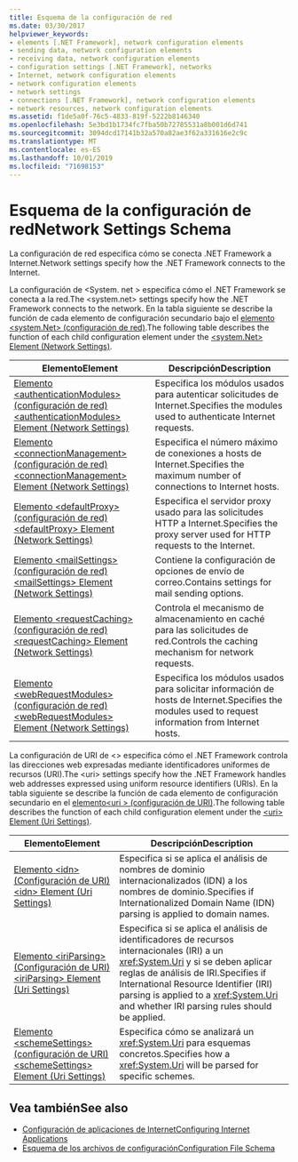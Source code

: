 ```yaml
---
title: Esquema de la configuración de red
ms.date: 03/30/2017
helpviewer_keywords:
- elements [.NET Framework], network configuration elements
- sending data, network configuration elements
- receiving data, network configuration elements
- configuration settings [.NET Framework], networks
- Internet, network configuration elements
- network configuration elements
- network settings
- connections [.NET Framework], network configuration elements
- network resources, network configuration elements
ms.assetid: f1de5a0f-76c5-4833-819f-5222b8146340
ms.openlocfilehash: 5e3bd1b1734fc7fba50b72785531a8b001d6d741
ms.sourcegitcommit: 3094dcd17141b32a570a82ae3f62a331616e2c9c
ms.translationtype: MT
ms.contentlocale: es-ES
ms.lasthandoff: 10/01/2019
ms.locfileid: "71698153"
---
```

# <a name="network-settings-schema"></a><span data-ttu-id="37f86-102">Esquema de la configuración de red</span><span class="sxs-lookup"><span data-stu-id="37f86-102">Network Settings Schema</span></span>
<span data-ttu-id="37f86-103">La configuración de red especifica cómo se conecta .NET Framework a Internet.</span><span class="sxs-lookup"><span data-stu-id="37f86-103">Network settings specify how the .NET Framework connects to the Internet.</span></span>

<span data-ttu-id="37f86-104">La configuración de \<System. net > especifica cómo el .NET Framework se conecta a la red.</span><span class="sxs-lookup"><span data-stu-id="37f86-104">The \<system.net> settings specify how the .NET Framework connects to the network.</span></span> <span data-ttu-id="37f86-105">En la tabla siguiente se describe la función de cada elemento de configuración secundario bajo el [elemento \<system.Net> (configuración de red)](system-net-element-network-settings.md).</span><span class="sxs-lookup"><span data-stu-id="37f86-105">The following table describes the function of each child configuration element under the [\<system.Net> Element (Network Settings)](system-net-element-network-settings.md).</span></span>  
  
|<span data-ttu-id="37f86-106">Elemento</span><span class="sxs-lookup"><span data-stu-id="37f86-106">Element</span></span>|<span data-ttu-id="37f86-107">Descripción</span><span class="sxs-lookup"><span data-stu-id="37f86-107">Description</span></span>|  
|-------------|-----------------|  
|[<span data-ttu-id="37f86-108">Elemento \<authenticationModules> (configuración de red)</span><span class="sxs-lookup"><span data-stu-id="37f86-108">\<authenticationModules> Element (Network Settings)</span></span>](authenticationmodules-element-network-settings.md)|<span data-ttu-id="37f86-109">Especifica los módulos usados para autenticar solicitudes de Internet.</span><span class="sxs-lookup"><span data-stu-id="37f86-109">Specifies the modules used to authenticate Internet requests.</span></span>|  
|[<span data-ttu-id="37f86-110">Elemento \<connectionManagement> (configuración de red)</span><span class="sxs-lookup"><span data-stu-id="37f86-110">\<connectionManagement> Element (Network Settings)</span></span>](connectionmanagement-element-network-settings.md)|<span data-ttu-id="37f86-111">Especifica el número máximo de conexiones a hosts de Internet.</span><span class="sxs-lookup"><span data-stu-id="37f86-111">Specifies the maximum number of connections to Internet hosts.</span></span>|  
|[<span data-ttu-id="37f86-112">Elemento \<defaultProxy> (configuración de red)</span><span class="sxs-lookup"><span data-stu-id="37f86-112">\<defaultProxy> Element (Network Settings)</span></span>](defaultproxy-element-network-settings.md)|<span data-ttu-id="37f86-113">Especifica el servidor proxy usado para las solicitudes HTTP a Internet.</span><span class="sxs-lookup"><span data-stu-id="37f86-113">Specifies the proxy server used for HTTP requests to the Internet.</span></span>|  
|[<span data-ttu-id="37f86-114">Elemento \<mailSettings> (configuración de red)</span><span class="sxs-lookup"><span data-stu-id="37f86-114">\<mailSettings> Element (Network Settings)</span></span>](mailsettings-element-network-settings.md)|<span data-ttu-id="37f86-115">Contiene la configuración de opciones de envío de correo.</span><span class="sxs-lookup"><span data-stu-id="37f86-115">Contains settings for mail sending options.</span></span>|  
|[<span data-ttu-id="37f86-116">Elemento \<requestCaching> (configuración de red)</span><span class="sxs-lookup"><span data-stu-id="37f86-116">\<requestCaching> Element (Network Settings)</span></span>](requestcaching-element-network-settings.md)|<span data-ttu-id="37f86-117">Controla el mecanismo de almacenamiento en caché para las solicitudes de red.</span><span class="sxs-lookup"><span data-stu-id="37f86-117">Controls the caching mechanism for network requests.</span></span>|  
|[<span data-ttu-id="37f86-118">Elemento \<webRequestModules> (configuración de red)</span><span class="sxs-lookup"><span data-stu-id="37f86-118">\<webRequestModules> Element (Network Settings)</span></span>](webrequestmodules-element-network-settings.md)|<span data-ttu-id="37f86-119">Especifica los módulos usados para solicitar información de hosts de Internet.</span><span class="sxs-lookup"><span data-stu-id="37f86-119">Specifies the modules used to request information from Internet hosts.</span></span>|  
  
<span data-ttu-id="37f86-120">La configuración de URI de \<> especifica cómo el .NET Framework controla las direcciones web expresadas mediante identificadores uniformes de recursos (URI).</span><span class="sxs-lookup"><span data-stu-id="37f86-120">The \<uri> settings specify how the .NET Framework handles web addresses expressed using uniform resource identifiers (URIs).</span></span> <span data-ttu-id="37f86-121">En la tabla siguiente se describe la función de cada elemento de configuración secundario en el [elemento\<uri > (configuración de URI)](uri-element-uri-settings.md).</span><span class="sxs-lookup"><span data-stu-id="37f86-121">The following table describes the function of each child configuration element under the [\<uri> Element (Uri Settings)](uri-element-uri-settings.md).</span></span>  
  
|<span data-ttu-id="37f86-122">Elemento</span><span class="sxs-lookup"><span data-stu-id="37f86-122">Element</span></span>|<span data-ttu-id="37f86-123">Descripción</span><span class="sxs-lookup"><span data-stu-id="37f86-123">Description</span></span>|  
|-------------|-----------------|  
|[<span data-ttu-id="37f86-124">Elemento \<idn> (Configuración de URI)</span><span class="sxs-lookup"><span data-stu-id="37f86-124">\<idn> Element (Uri Settings)</span></span>](idn-element-uri-settings.md)|<span data-ttu-id="37f86-125">Especifica si se aplica el análisis de nombres de dominio internacionalizados (IDN) a los nombres de dominio.</span><span class="sxs-lookup"><span data-stu-id="37f86-125">Specifies if Internationalized Domain Name (IDN) parsing is applied to domain names.</span></span>|  
|[<span data-ttu-id="37f86-126">Elemento \<iriParsing> (Configuración de URI)</span><span class="sxs-lookup"><span data-stu-id="37f86-126">\<iriParsing> Element (Uri Settings)</span></span>](iriparsing-element-uri-settings.md)|<span data-ttu-id="37f86-127">Especifica si se aplica el análisis de identificadores de recursos internacionales (IRI) a un <xref:System.Uri> y si se deben aplicar reglas de análisis de IRI.</span><span class="sxs-lookup"><span data-stu-id="37f86-127">Specifies if International Resource Identifier (IRI) parsing is applied to a <xref:System.Uri> and whether IRI parsing rules should be applied.</span></span>|  
|[<span data-ttu-id="37f86-128">Elemento \<schemeSettings> (configuración de URI)</span><span class="sxs-lookup"><span data-stu-id="37f86-128">\<schemeSettings> Element (Uri Settings)</span></span>](schemesettings-element-uri-settings.md)|<span data-ttu-id="37f86-129">Especifica cómo se analizará un <xref:System.Uri> para esquemas concretos.</span><span class="sxs-lookup"><span data-stu-id="37f86-129">Specifies how a <xref:System.Uri> will be parsed for specific schemes.</span></span>|  
  
## <a name="see-also"></a><span data-ttu-id="37f86-130">Vea también</span><span class="sxs-lookup"><span data-stu-id="37f86-130">See also</span></span>

- [<span data-ttu-id="37f86-131">Configuración de aplicaciones de Internet</span><span class="sxs-lookup"><span data-stu-id="37f86-131">Configuring Internet Applications</span></span>](../../../network-programming/configuring-internet-applications.md)
- [<span data-ttu-id="37f86-132">Esquema de los archivos de configuración</span><span class="sxs-lookup"><span data-stu-id="37f86-132">Configuration File Schema</span></span>](../index.md)
